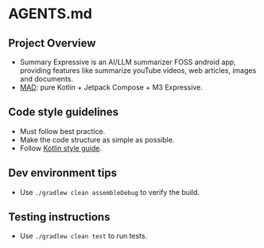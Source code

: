 # AGENTS.md

## Project Overview

- Summary Expressive is an AI/LLM summarizer FOSS android app, providing features like summarize
  youTube videos, web articles, images and documents.
- [MAD](https://developer.android.com/courses/pathways/android-architecture): pure Kotlin + Jetpack
  Compose + M3 Expressive.

## Code style guidelines

- Must follow best practice.
- Make the code structure as simple as possible.
- Follow [Kotlin style guide](https://developer.android.com/kotlin/style-guide).

## Dev environment tips

- Use `./gradlew clean assembleDebug` to verify the build.

## Testing instructions

- Use `./gradlew clean test` to run tests.
